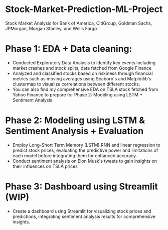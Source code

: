 # Stock-Market-Prediction-ML-Project
 Stock Market Analysis for Bank of America, CitiGroup, Goldman Sachs, JPMorgan, Morgan Stanley, and Wells Fargo
 
# Phase 1: EDA + Data cleaning:
- Conducted Exploratory Data Analysis to identify key events including market crashes and stock splits, data fetched from Google Finance
- Analyzed and classified stocks based on riskiness through financial metrics such as moving averages using Seaborn's and Matplotlib's clustermap to visualize correlations between different stocks.
- You can also find my comprehensive EDA on TSLA stock fetched from Yahoo Finance to prepare for Phase 2: Modeling using LSTM + Sentiment Analysis

# Phase 2: Modeling using LSTM & Sentiment Analysis + Evaluation

- Employ Long-Short Term Memory (LSTM) RNN and linear regression to predict stock prices, evaluating the predictive power and limitations of each model before integrating them for enhanced accuracy.
- Conduct sentiment analysis on Elon Musk's tweets to gain insights on their influences on TSLA prices

# Phase 3: Dashboard using Streamlit (WIP)
- Create a dashboard using Streamlit for visualizing stock prices and predictions, integrating sentiment analysis results for comprehensive insights.

